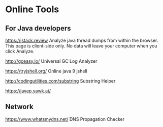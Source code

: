 # Online Tools

## For Java developers

https://jstack.review
Analyze java thread dumps from within the browser. This page is client-side only. No data will leave your computer when you click Analyze.

http://gceasy.io/
Universal GC Log Analyzer

https://tryjshell.org/
Online java 9 jshell

http://codingutilities.com/substring
Substring Helper

https://javap.yawk.at/


## Network

https://www.whatsmydns.net/
DNS Propagation Checker
